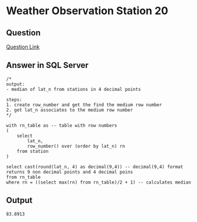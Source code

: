 # Weather Observation Station 20

## Question
[Question Link](https://www.hackerrank.com/challenges/weather-observation-station-20/problem?isFullScreen=true)

## Answer in SQL Server
    /*
    output:
    - median of lat_n from stations in 4 decimal points

    steps:
    1. create row_number and get the find the medium row number
    2. get lat_n associates to the medium row number
    */

    with rn_table as -- table with row numbers
    (
        select
            lat_n,
            row_number() over (order by lat_n) rn
        from station
    )

    select cast(round(lat_n, 4) as decimal(9,4)) -- decimal(9,4) format returns 9 non decimal points and 4 decimal poins
    from rn_table
    where rn = ((select max(rn) from rn_table)/2 + 1) -- calculates median

## Output
    83.8913
